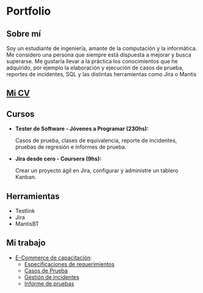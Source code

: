 # Portfolio 
## Sobre mí
Soy un estudiante de ingeniería, amante de la computación y la informática. Me considero una persona que siempre está
dispuesta a mejorar y busca superarse. Me gustaría llevar a la práctica los conocimientos que he adquirido, por
ejemplo la elaboración y ejecución de casos de prueba, reportes de incidentes, SQL y las distintas herramientas
como Jira o Mantis

## [Mi CV](https://drive.google.com/file/d/1IpgGaXRUlcXYaiUuZu0kzkeSqikdgE-F/view?usp=sharing)


## Cursos
* **Tester de Software - Jóvenes a Programar (230hs):**

  Casos de prueba, clases de equivalencia, reporte de incidentes, pruebas de regresión e informes de prueba.
  
* **Jira desde cero - Coursera (9hs):**

  Crear un proyecto ágil en Jira, configurar y administre un tablero Kanban.
  
## Herramientas
* Testlink
* Jira
* MantisBT


## Mi trabajo

* [E-Commerce de capacitación](https://japceibal.github.io/e-mercado-TESTING/index.html):
  * [Especificaciones de requerimientos](https://docs.google.com/document/d/1lpyp3nuOIrbqYnGbPCCRcy8lTRuTEO4U/edit?usp=sharing&ouid=102548740641597392023&rtpof=true&sd=true)
  * [Casos de Prueba](https://docs.google.com/spreadsheets/d/1BxLV6Bj_nnhzv69_yMbla4vnkthwfkWr/edit?usp=sharing&ouid=102548740641597392023&rtpof=true&sd=true)
  * [Gestión de incidentes](https://docs.google.com/spreadsheets/d/1r_ODFbLTJ-V5GhQ067tQQhVqbd8m36Fi/edit?usp=sharing&ouid=102548740641597392023&rtpof=true&sd=true)
  * [Informe de pruebas](https://docs.google.com/document/d/10WKYLKR7oyLfi1_MztmzrwhimxZ41LWE/edit?usp=sharing&ouid=102548740641597392023&rtpof=true&sd=true)
